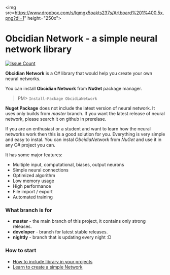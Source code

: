 <img src=https://www.dropbox.com/s/lqmgx5oakts237s/Artboard%201%400.5x.png?dl=1" height="250x">
# **Obcidian Network** - a simple neural network library
[![Issue Count](https://codeclimate.com/github/MarkusBansky/Obcidian-Network/badges/issue_count.svg)](https://codeclimate.com/github/MarkusBansky/Obcidian-Network)

**Obcidian Network** is a C# library that would help you create your own neural networks.

You can install **Obcidian Network** from **NuGet** package manager.
 > PM> `Install-Package ObcidiaNetwork`

**Nuget Package** does not include the latest version of neural network. It uses only builds from *master* branch. If you want the latest release of neural network, please search it on github in prerelase.

If you are an enthusiast or a student and want to learn how the neural networks work then this is a good solution for you. Everything is very simple and easy to instal. You can instal *ObcidiaNetwork* from *NuGet* and use it in any C# project you can.

It has some major features:
  - Multiple input, computational, biases, output neurons
  - Simple neural connections
  - Optimized algorithm
  - Low memory usage
  - High performance
  - File import / export
  - Automated training
  
### What branch is for

- **master** - the main branch of this project, it contains only strong releases.
- **developer** - branch for latest stable releases.
- **nightly** - branch that is updating every night :D

### How to start

- [How to include library in your projects](https://github.com/MarkusBansky/Obcidian-Network/wiki/How-to-include-libraries)
- [Learn to create a simple Network](https://github.com/MarkusBansky/Obcidian-Network/wiki/Creating-LITE-Network)
